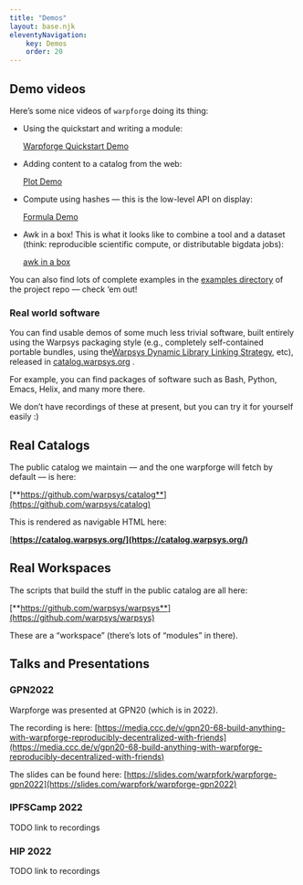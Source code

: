 ```yaml
---
title: "Demos"
layout: base.njk
eleventyNavigation: 
    key: Demos 
    order: 20
---
```

## Demo videos

Here’s some nice videos of `warpforge` doing its thing:

- Using the quickstart and writing a module:
    
    [Warpforge Quickstart Demo](https://asciinema.org/a/ax3iU4aRu17Cx4CG1OYBNCPb6)
    
- Adding content to a catalog from the web:
    
    [Plot Demo](https://asciinema.org/a/XL03vvethmuqnA1iNJx2xDsRD)
    
- Compute using hashes — this is the low-level API on display:
    
    [Formula Demo](https://asciinema.org/a/FY4iYhlEi5m0h78oFYqqvIZYc)
    
- Awk in a box!  This is what it looks like to combine a tool and a dataset (think: reproducible scientific compute, or distributable bigdata jobs):
    
    [awk in a box](https://asciinema.org/a/CqifX73Z2JwDwLOi7DLm5El1h)
    

You can also find lots of complete examples in the [examples directory](https://github.com/warpfork/warpforge/tree/master/examples) of the project repo — check ‘em out!

### Real world software

You can find usable demos of some much less trivial software, built entirely using the Warpsys packaging style (e.g., completely self-contained portable bundles, using the[Warpsys Dynamic Library Linking Strategy](https://www.notion.so/Warpsys-Dynamic-Library-Linking-Strategy-65f91fbd20c349eab8352f4c303445dc), etc), released in [catalog.warpsys.org](http://catalog.warpsys.org) .

For example, you can find packages of software such as Bash, Python, Emacs, Helix, and many more there.

We don’t have recordings of these at present, but you can try it for yourself easily :)

## Real Catalogs

The public catalog we maintain — and the one warpforge will fetch by default — is here:

[**https://github.com/warpsys/catalog**](https://github.com/warpsys/catalog)

This is rendered as navigable HTML here:

[**https://catalog.warpsys.org/](https://catalog.warpsys.org/)** 

## Real Workspaces

The scripts that build the stuff in the public catalog are all here:

[**https://github.com/warpsys/warpsys**](https://github.com/warpsys/warpsys)

These are a “workspace” (there’s lots of “modules” in there).

## Talks and Presentations

### GPN2022

Warpforge was presented at GPN20 (which is in 2022).

The recording is here: [https://media.ccc.de/v/gpn20-68-build-anything-with-warpforge-reproducibly-decentralized-with-friends](https://media.ccc.de/v/gpn20-68-build-anything-with-warpforge-reproducibly-decentralized-with-friends)

The slides can be found here: [https://slides.com/warpfork/warpforge-gpn2022](https://slides.com/warpfork/warpforge-gpn2022)

### IPFSCamp 2022

TODO link to recordings

### HIP 2022

TODO link to recordings